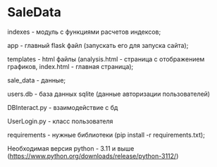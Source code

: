 # SaleData
indexes - модуль с функциями расчетов индексов;

app - главный flask файл (запускать его для запуска сайта);

templates - html файлы (analysis.html - страница с отображением графиков, index.html - главная страница);

sale_data - данные; 

users.db - база данных sqlite (данные авторизации пользователей)

DBInteract.py - взаимодействие с бд

UserLogin.py - класс пользователя

requirements - нужные библиотеки (pip install -r requirements.txt);

Необходимая версия python - 3.11 и выше
(https://www.python.org/downloads/release/python-3112/)
